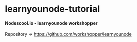 # learnyounode-tutorial

#### Nodescool.io - learnyounode workshopper


Repository  =>  https://github.com/workshopper/learnyounode